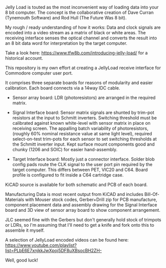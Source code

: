 Jelly Load is touted as the most inconvenient way of loading data into your 8 bit computer.
The concept is the collaborative creation of Dave Curran (Tynemouth Software) and Rod Hull (The Future Was 8 bit).

My rough / ready understanding of how it works:
Data and clock signals are encoded into a video stream as a matrix of black or white areas.
The receiving interface senses the optical channel and converts the result into an 8 bit data word
for interpretation by the target computer.

Take a look here:
https://www.tfw8b.com/introducing-jelly-load/
for a historical account.

This repository is my own effort at creating a JellyLoad receive interface for Commodore computer user port.

It comprises three separate boards for reasons of modularity and easier calibration.
Each board connects via a 14way IDC cable.

* Sensor array board:
LDR (photoresistors) are arranged in the required matrix.

* Signal Interface board:
Sensor matrix signals are shunted by trim-pot resistors at the input to Schmitt inverters.
Switching threshold must be calibrated against known white-level with sensor matrix in place on receiving screen.
The appalling batch variability of photoresistors, (roughly 60% nominal resistance value at same light level),
required select-on-test trim-pots for each sensor to set switching thresholds at the Schmitt inverter input.
Kept surface mount components good and chunky (1206 and SOIC) for easier hand-assembly.

* Target Interface board:
Mostly just a connector interface.  Solder blob config pads route the CLK signal to the user port pin required by the
target computer.  This differs between PET, VIC20 and C64. Board profile is configured to fit inside a C64 cartridge case.

KiCAD source is available for both schematic and PCB of each board.

Manufacturing Data is most recent output from KiCAD and includes Bill-Of-Materials with Mouser stock codes, Gerber+Drill zip for PCB manufacture,
component placement data and assembly drawing for the Signal Interface board and 3D view of sensor array board to show component arrangement.

JLC seemed fine with the Gerbers but don't generally hold stock of trimpots or LDRs, so I'm assuming that I'll need to get a knife and fork
onto this to assemble it myself.

A selection of JellyLoad encoded videos can be found here:
https://www.youtube.com/playlist?list=PLbE6E7xnjkkJwXpoj5DF8uXBsocBH2ZH-

Well, good luck!
